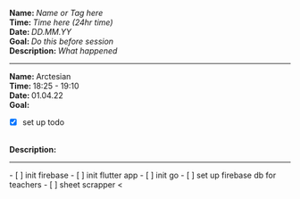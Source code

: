 <strong>Name: </strong><em>Name or Tag here</em> 
<br>
<strong>Time: </strong>  <em>Time here (24hr time)</em> 
<br>
<strong>Date: </strong>  <em>DD.MM.YY</em> 
<br>
<strong>Goal: </strong> <em>Do this before session </em>
<br>
<strong>Description: </strong> <em>What happened</em>

<hr>

<strong>Name: </strong> Arctesian 
<br>
<strong>Time: </strong> 18:25 - 19:10 
<br>
<strong>Date: </strong> 01.04.22 
<br>
<strong>Goal: </strong>
- [x] set up todo 
<br>
<strong>Description: </strong> 

<hr>
- [ ] init firebase
- [ ] init flutter app
- [ ] init go 
- [ ] set up firebase db for teachers
- [ ] sheet scrapper
<
